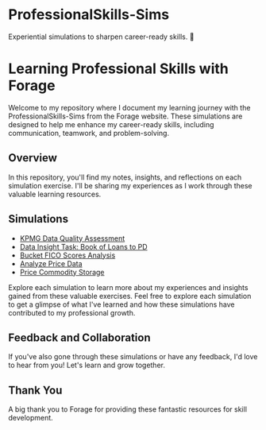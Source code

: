 # ProfessionalSkills-Sims
Experiential simulations to sharpen career-ready skills. 🚀

# Learning Professional Skills with Forage
Welcome to my repository where I document my learning journey with the ProfessionalSkills-Sims from the Forage website. These simulations are designed to help me enhance my career-ready skills, including communication, teamwork, and problem-solving.

## Overview
In this repository, you'll find my notes, insights, and reflections on each simulation exercise. I'll be sharing my experiences as I work through these valuable learning resources.

## Simulations

- [KPMG Data Quality Assessment](./Simulations/KPMG-Data-Quality-Assessment)
- [Data Insight Task: Book of Loans to PD](./Simulations/Data-Insight-Book-of-Loans-to-PD)
- [Bucket FICO Scores Analysis](./Simulations/Bucket-FICO-Scores)
- [Analyze Price Data](./Simulations/Analyze-Price-Data)
- [Price Commodity Storage](./Simulations/Price-Commodity-Storage)

Explore each simulation to learn more about my experiences and insights gained from these valuable exercises.
Feel free to explore each simulation to get a glimpse of what I've learned and how these simulations have contributed to my professional growth.

## Feedback and Collaboration
If you've also gone through these simulations or have any feedback, I'd love to hear from you! Let's learn and grow together.

## Thank You
A big thank you to Forage for providing these fantastic resources for skill development.
